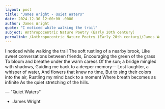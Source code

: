 ```yaml
---
layout: post
title: "James Wright - Quiet Waters"
date: 2024-12-30 12:00:00 -0000
author: James Wright
quote: "I noticed while walking the trail"
subject: Anthropocentric Nature Poetry (Early 20th century)
permalink: /Anthropocentric Nature Poetry (Early 20th century)/James Wright/James Wright - Quiet Waters
---
```


I noticed while walking the trail
The soft rustling of a nearby brook,
Like sweet conversations between friends,
Encouraging the green of the grass
To bloom and breathe under the warm caress
Of the sun; a bridge mingled with shadows,
Guiding me back to a deeper memory—
Lost laughter, a whisper of water,
And flowers that knew no time,
But to sing their colors into the air,
Rustling my mind back to a moment
Where breath becomes as infinite
As the quiet stretching of the hills.

— "Quiet Waters"

- James Wright
